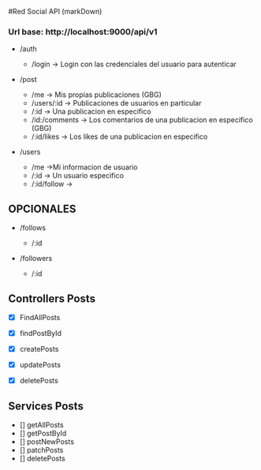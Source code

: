 #Red Social API (markDown)

### Url base: http://localhost:9000/api/v1

- /auth
    - /login        -> Login con las credenciales del usuario para autenticar

- /post
    - /me           -> Mis propias publicaciones (GBG)
    - /users/:id    -> Publicaciones de usuarios en particular
    - /:id          -> Una publicacion en especifico
    - /id:/comments -> Los comentarios de una publicacion en especifico (GBG)
    - /:id/likes    -> Los likes de una publicacion en especifico

- /users
    - /me           ->Mi informacion de usuario
    - /:id          -> Un usuario especifico
    - /:id/follow   -> 


## OPCIONALES
- /follows
    - /:id

- /followers
    - /:id

## Controllers Posts 
- [x] FindAllPosts     
- [x] findPostById  
- [x] createPosts
- [x] updatePosts
- [x] deletePosts


## Services Posts
- [] getAllPosts    
- [] getPostById
- [] postNewPosts
- [] patchPosts
- [] deletePosts

